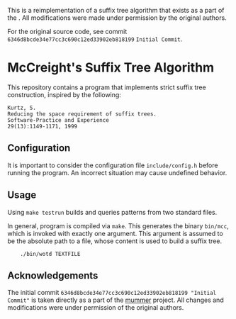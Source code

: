 

This is a reimplementation of a suffix tree algorithm that exists as a part of the
. All modifications were
made under permission by the original authors.

For the original source code, see commit
`6346d8bcde34e77cc3c690c12ed33902eb818199` `Initial Commit`.

# McCreight's Suffix Tree Algorithm

This repository contains a program that implements strict suffix tree
construction, inspired by the following:

```
Kurtz, S.
Reducing the space requirement of suffix trees.
Software-Practice and Experience
29(13):1149-1171, 1999
```

## Configuration

It is important to consider the configuration file `include/config.h`
before running the program. An incorrect situation may cause undefined
behavior.

## Usage

Using `make testrun` builds and queries patterns from two standard files.

In general, program is compiled via `make`. This generates the binary
`bin/mcc`, which is invoked with exactly one argument. This argument is assumed
to be the absolute path to a file, whose content is used to build a suffix
tree.

```
    ./bin/wotd TEXTFILE
```

## Acknowledgements

The initial commit `6346d8bcde34e77cc3c690c12ed33902eb818199 "Initial Commit"`
is taken directly as a part of the [mummer](https://github.com/mummer4/mummer)
project. All changes and modifications were under permission of the original
authors.
